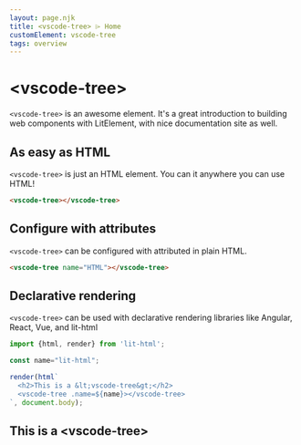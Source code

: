 ```yaml
---
layout: page.njk
title: <vscode-tree> ⌲ Home
customElement: vscode-tree
tags: overview
---
```


# &lt;vscode-tree&gt;

`<vscode-tree>` is an awesome element. It's a great introduction to building web components with LitElement, with nice documentation site as well.

## As easy as HTML

<section class="columns">
  <div>

`<vscode-tree>` is just an HTML element. You can it anywhere you can use HTML!

```html
<vscode-tree></vscode-tree>
```

  </div>
  <div>

<vscode-tree></vscode-tree>

  </div>
</section>

## Configure with attributes

<section class="columns">
  <div>

`<vscode-tree>` can be configured with attributed in plain HTML.

```html
<vscode-tree name="HTML"></vscode-tree>
```

  </div>
  <div>

<vscode-tree name="HTML"></vscode-tree>

  </div>
</section>

## Declarative rendering

<section class="columns">
  <div>

`<vscode-tree>` can be used with declarative rendering libraries like Angular, React, Vue, and lit-html

```js
import {html, render} from 'lit-html';

const name="lit-html";

render(html`
  <h2>This is a &lt;vscode-tree&gt;</h2>
  <vscode-tree .name=${name}></vscode-tree>
`, document.body);
```

  </div>
  <div>

<h2>This is a &lt;vscode-tree&gt;</h2>
<vscode-tree name="lit-html"></vscode-tree>

  </div>
</section>
